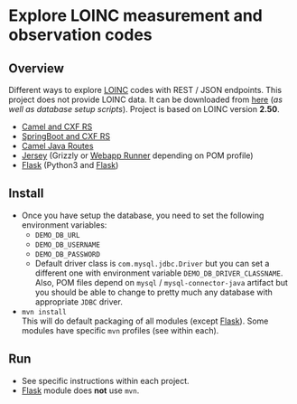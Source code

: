 # Explore LOINC measurement and observation codes
## Overview
Different ways to explore [LOINC](https://loinc.org) codes with REST / JSON endpoints. This project does not provide LOINC data. It can be downloaded from [here](https://loinc.org/downloads) (_as well as database setup scripts_). Project is based on LOINC version **2.50**.

* [Camel and CXF RS](camel-cxf)
* [SpringBoot and CXF RS](springboot-cxf)
* [Camel Java Routes](camel-java-routes)
* [Jersey](jersey) (Grizzly or [Webapp Runner](https://github.com/jsimone/webapp-runner) depending on POM profile)
* [Flask](flask) (Python3 and [Flask](http://flask.pocoo.org))

## Install
* Once you have setup the database, you need to set the following environment variables:
  * `DEMO_DB_URL`
  * `DEMO_DB_USERNAME`
  * `DEMO_DB_PASSWORD`
  * Default driver class is `com.mysql.jdbc.Driver` but you can set a different one with environment variable `DEMO_DB_DRIVER_CLASSNAME`. Also, POM files depend on `mysql` / `mysql-connector-java` artifact but you should be able to change to pretty much any database with appropriate `JDBC` driver.
* `mvn install`  
This will do default packaging of all modules (except [Flask](flask)). Some modules have specific `mvn` profiles (see within each).

## Run
* See specific instructions within each project.
* [Flask](flask) module does **not** use `mvn`.
